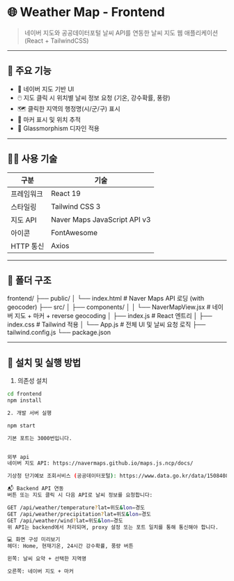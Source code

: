 # 🌐 Weather Map - Frontend

> 네이버 지도와 공공데이터포털 날씨 API를 연동한 날씨 지도 웹 애플리케이션 (React + TailwindCSS)

---

## 🚀 주요 기능

- 📍 네이버 지도 기반 UI
- 🖱️ 지도 클릭 시 위치별 날씨 정보 요청 (기온, 강수확률, 풍량)
- 🗺️ 클릭한 지역의 행정명(시/군/구) 표시
- 📌 마커 표시 및 위치 추적
- 💅 Glassmorphism 디자인 적용

---

## 🧑‍💻 사용 기술

| 구분 | 기술 |
|------|------|
| 프레임워크 | React 19 |
| 스타일링 | Tailwind CSS 3 |
| 지도 API | Naver Maps JavaScript API v3 |
| 아이콘 | FontAwesome |
| HTTP 통신 | Axios |

---

## 📁 폴더 구조

frontend/ ├── public/ │ └── index.html # Naver Maps API 로딩 (with geocoder) ├── src/ │ ├── components/ │ │ └── NaverMapView.jsx # 네이버 지도 + 마커 + reverse geocoding │ ├── index.js # React 엔트리 │ ├── index.css # Tailwind 적용 │ └── App.js # 전체 UI 및 날씨 요청 로직 ├── tailwind.config.js └── package.json

---

## 🔧 설치 및 실행 방법

1. 의존성 설치

```bash
cd frontend
npm install

2. 개발 서버 실행

npm start

기본 포트는 3000번입니다.


외부 api
네이버 지도 API: https://navermaps.github.io/maps.js.ncp/docs/

기상청 단기예보 조회서비스 (공공데이터포털): https://www.data.go.kr/data/15084084/openapi.do

📬 Backend API 연동
버튼 또는 지도 클릭 시 다음 API로 날씨 정보를 요청합니다:

GET /api/weather/temperature?lat=위도&lon=경도
GET /api/weather/precipitation?lat=위도&lon=경도
GET /api/weather/wind?lat=위도&lon=경도
위 API는 backend에서 처리되며, proxy 설정 또는 포트 일치를 통해 통신해야 합니다.

💻 화면 구성 미리보기
헤더: Home, 현재기온, 24시간 강수확률, 풍량 버튼

왼쪽: 날씨 요약 + 선택한 지역명

오른쪽: 네이버 지도 + 마커